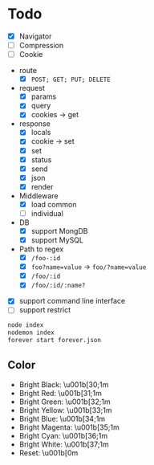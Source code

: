 # Todo

- [x] Navigator
- [ ] Compression
- [ ] Cookie
- route
  - [x] `POST; GET; PUT; DELETE`
- request
  - [x] params
  - [x] query
  - [x] cookies -> get
- response
  - [x] locals
  - [x] cookie -> set
  - [x] set
  - [x] status
  - [x] send
  - [x] json
  - [x] render
- Middleware
  - [x] load common
  - [ ] individual
- DB
  - [x] support MongDB
  - [x] support MySQL
- Path to regex
  - [x] `/foo-:id`
  - [x] `foo?name=value` -> `foo/?name=value`
  - [x] `/foo/:id`
  - [x] `/foo/:id/:name?`
- [x] support command line interface
- [ ] support restrict

```bash
node index
nodemon index
forever start forever.json
```

## Color

- Bright Black: \u001b[30;1m
- Bright Red: \u001b[31;1m
- Bright Green: \u001b[32;1m
- Bright Yellow: \u001b[33;1m
- Bright Blue: \u001b[34;1m
- Bright Magenta: \u001b[35;1m
- Bright Cyan: \u001b[36;1m
- Bright White: \u001b[37;1m
- Reset: \u001b[0m